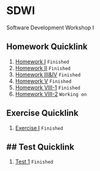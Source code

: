 # SDWI
Software Development Workshop I

## Homework Quicklink
1. [Homework I](https://ecwu.github.io/SDWI/homework/1/myhome.html)
`Finished`
2. [Homework II](https://ecwu.github.io/SDWI/homework/2/index.html)
`Finished`
3. [Homework III&IV](https://ecwu.github.io/SDWI/homework/3/index.html)
`Finished`
4. [Homework V](https://ecwu.github.io/SDWI/homework/5/index.html)
`Finished`
5. [Homework VIII-1](https://ecwu.github.io/SDWI/homework/8/html5_1/index.html)
`Finished`
6. [Homework VIII-2](https://ecwu.github.io/SDWI/homework/8/html5_2/)
`Working on`

## Exercise Quicklink
1. [Exercise I](https://ecwu.github.io/SDWI/exercise/1/index.html)
`Finished`

## ## Test Quicklink
1. [Test 1](https://ecwu.github.io/SDWI/test/1/index.html)
`Finished`

